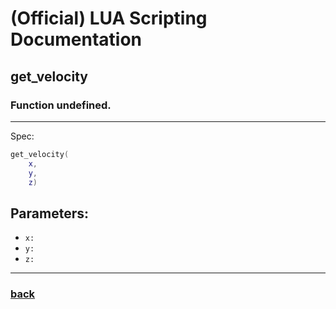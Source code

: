 
# (Official) LUA Scripting Documentation

## get_velocity

### Function undefined.
___
Spec:
```lua
get_velocity(
	x,
	y,
	z)
```
## Parameters:
- `x:` 
- `y:` 
- `z:` 

___
### [back](../other)
